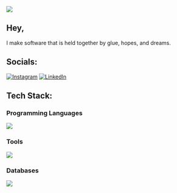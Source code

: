 [![](https://visitcount.itsvg.in/api?id=lxnar-dev&icon=0&color=7)](https://visitcount.itsvg.in)

Hey,
--- 
I make software that is held together by glue, hopes, and dreams.
## Socials:
[![Instagram](https://img.shields.io/badge/Instagram-%23E4405F.svg?logo=Instagram&logoColor=white)](https://instagram.com/ryanaliehh) [![LinkedIn](https://img.shields.io/badge/LinkedIn-%230077B5.svg?logo=linkedin&logoColor=white)](https://linkedin.com/in/RyanAlieh) 
## Tech Stack:

<h3 align="left"> Programming Languages</h3>
<p align="left">
  <a href="https://skillicons.dev">
    <img src="https://skillicons.dev/icons?i=javascript,html,css,typescript,go,cs,java,python,bash" />
  </a>
</p>

<h3 align="left">Tools</h3>
<p align="left">
  <a href="https://skillicons.dev">
    <img src="https://skillicons.dev/icons?i=vscode,idea,visualstudio,blender,github,netlify,vercel" />
  </a>
</p>

<h3 align="left">Databases</h3>
<p align="left">
  <a href="https://skillicons.dev">
    <img src="https://skillicons.dev/icons?i=mongo,mysql,firebase" />
  </a>
</p>


<!--![](https://github-readme-stats.vercel.app/api?username=ryanalieh&theme=dark&hide_border=false&include_all_commits=false&count_private=false)<br/>v-->
<!--[](https://github-readme-streak-stats.herokuapp.com/?user=ryanalieh&theme=dark&hide_border=false)<br/> -->
<!--![](https://github-readme-stats.vercel.app/api/top-langs/?username=ryanalieh&theme=dark&hide_border=false&include_all_commits=false&count_private=false&layout=compact) -->

<!-- ## GitHub Trophies
![](https://github-profile-trophy.vercel.app/?username=ryanalieh&theme=alduin&no-frame=true&no-bg=true&margin-w=4) -->


